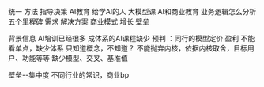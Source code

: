 统一 方法 指导决策
AI教育 给学AI的人 大模型课 AI和商业教育 业务逻辑怎么分析
五个里程碑
需求 解决方案 商业模式 增长 壁垒

背景信息 AI培训已经很多 成体系的AI课程缺少 
预判 ：同行的模型定价 盈利 不能看单点，缺少体系
只知道概念，不知道？
不能抛弃内核，依据内核取舍，目标用户、功能等等
缺少模型、交叉、基准值

壁垒--集中度
不同行业的常识，商业bp